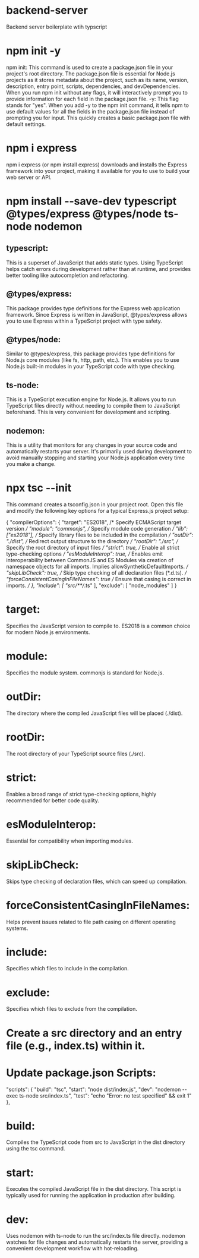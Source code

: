 # backend-server
Backend server boilerplate wtih typscript

# npm init -y

npm init: This command is used to create a package.json file in your project's root directory. The package.json file is essential for Node.js projects as it stores metadata about the project, such as its name, version, description, entry point, scripts, dependencies, and devDependencies. When you run npm init without any flags, it will interactively prompt you to provide information for each field in the package.json file.
-y: This flag stands for "yes". When you add -y to the npm init command, it tells npm to use default values for all the fields in the package.json file instead of prompting you for input. This quickly creates a basic package.json file with default settings.

# npm i express

npm i express (or npm install express) downloads and installs the Express framework into your project, making it available for you to use to build your web server or API.

# npm install --save-dev typescript @types/express @types/node ts-node nodemon

## typescript: 
This is a superset of JavaScript that adds static types. Using TypeScript helps catch errors during development rather than at runtime, and provides better tooling like autocompletion and refactoring.

## @types/express:
This package provides type definitions for the Express web application framework. Since Express is written in JavaScript, @types/express allows you to use Express within a TypeScript project with type safety.

## @types/node:
Similar to @types/express, this package provides type definitions for Node.js core modules (like fs, http, path, etc.). This enables you to use Node.js built-in modules in your TypeScript code with type checking.

## ts-node:
This is a TypeScript execution engine for Node.js. It allows you to run TypeScript files directly without needing to compile them to JavaScript beforehand. This is very convenient for development and scripting.

## nodemon:
This is a utility that monitors for any changes in your source code and automatically restarts your server. It's primarily used during development to avoid manually stopping and starting your Node.js application every time you make a change.

# npx tsc --init
This command creates a tsconfig.json in your project root. Open this file and modify the following key options for a typical Express.js project setup:

{
  "compilerOptions": {
    "target": "ES2018",         /* Specify ECMAScript target version */
    "module": "commonjs",       /* Specify module code generation */
    "lib": ["es2018"],          /* Specify library files to be included in the compilation */
    "outDir": "./dist",         /* Redirect output structure to the directory */
    "rootDir": "./src",         /* Specify the root directory of input files */
    "strict": true,             /* Enable all strict type-checking options */
    "esModuleInterop": true,    /* Enables emit interoperability between CommonJS and ES Modules via creation of namespace objects for all imports. Implies allowSyntheticDefaultImports. */
    "skipLibCheck": true,       /* Skip type checking of all declaration files (*.d.ts). */
    "forceConsistentCasingInFileNames": true /* Ensure that casing is correct in imports. */
  },
  "include": [
    "src/**/*.ts"
  ],
  "exclude": [
    "node_modules"
  ]
}

# target: 
Specifies the JavaScript version to compile to. ES2018 is a common choice for modern Node.js environments.

# module: 
Specifies the module system. commonjs is standard for Node.js.

# outDir: 
The directory where the compiled JavaScript files will be placed (./dist).

# rootDir: 
The root directory of your TypeScript source files (./src).

# strict: 
Enables a broad range of strict type-checking options, highly recommended for better code quality.

# esModuleInterop:
 Essential for compatibility when importing modules.

# skipLibCheck: 
Skips type checking of declaration files, which can speed up compilation.

# forceConsistentCasingInFileNames:
Helps prevent issues related to file path casing on different operating systems.

# include: 
Specifies which files to include in the compilation.

# exclude:
 Specifies which files to exclude from the compilation.


# Create a src directory and an entry file (e.g., index.ts) within it.

# Update package.json Scripts:

"scripts": {
  "build": "tsc",
  "start": "node dist/index.js",
  "dev": "nodemon --exec ts-node src/index.ts",
  "test": "echo \"Error: no test specified\" && exit 1"
},


# build: 
Compiles the TypeScript code from src to JavaScript in the dist directory using the tsc command.

# start: 
Executes the compiled JavaScript file in the dist directory. This script is typically used for running the application in production after building.

# dev: 
Uses nodemon with ts-node to run the src/index.ts file directly. nodemon watches for file changes and automatically restarts the server, providing a convenient development workflow with hot-reloading.